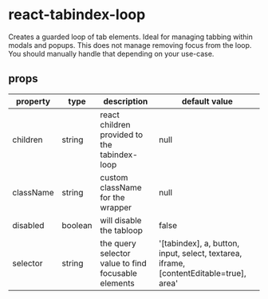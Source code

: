 # react-tabindex-loop
Creates a guarded loop of tab elements.
Ideal for managing tabbing within modals and popups.
This does not manage removing focus from the loop.
You should manually handle that depending on your use-case.

## props
| property | type | description | default value |
| --- | --- | --- | --- |
| children | string | react children provided to the tabindex-loop | null |
| className | string | custom className for the wrapper | null |
| disabled | boolean | will disable the tabloop | false |
| selector | string | the query selector value to find focusable elements | '[tabindex], a, button, input, select, textarea, iframe, [contentEditable=true], area' |

